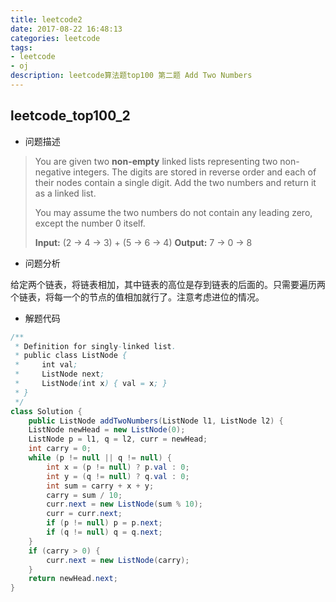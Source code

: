 ```yaml
---
title: leetcode2
date: 2017-08-22 16:48:13
categories: leetcode
tags: 
- leetcode
- oj
description: leetcode算法题top100 第二题 Add Two Numbers
---
```


## leetcode\_top100\_2

* 问题描述

>You are given two **non-empty** linked lists representing two non-negative integers. The digits are stored in reverse order and each of their nodes contain a single digit. Add the two numbers and return it as a linked list.
>
>You may assume the two numbers do not contain any leading zero, except the number 0 itself.
>
>**Input:** (2 -> 4 -> 3) + (5 -> 6 -> 4)
>**Output:** 7 -> 0 -> 8

* 问题分析

给定两个链表，将链表相加，其中链表的高位是存到链表的后面的。只需要遍历两个链表，将每一个的节点的值相加就行了。注意考虑进位的情况。

* 解题代码

```java
/**
 * Definition for singly-linked list.
 * public class ListNode {
 *     int val;
 *     ListNode next;
 *     ListNode(int x) { val = x; }
 * }
 */
class Solution {
    public ListNode addTwoNumbers(ListNode l1, ListNode l2) {
 	ListNode newHead = new ListNode(0);
    ListNode p = l1, q = l2, curr = newHead;
    int carry = 0;
    while (p != null || q != null) {
        int x = (p != null) ? p.val : 0;
        int y = (q != null) ? q.val : 0;
        int sum = carry + x + y;
        carry = sum / 10;
        curr.next = new ListNode(sum % 10);
        curr = curr.next;
        if (p != null) p = p.next;
        if (q != null) q = q.next;
    }
    if (carry > 0) {
        curr.next = new ListNode(carry);
    }
    return newHead.next;
}
```

